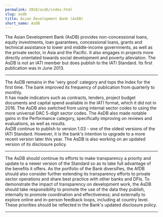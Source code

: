 ```yaml
---
permalink: 2018/asdb/index.html
slug: asdb
title: Asian Development Bank (AsDB)
short_name: AsDB
---
```


The Asian Development Bank (AsDB) provides non-concessional loans, equity investments, loan guarantees, concessional loans, grants and technical assistance to lower and middle-income governments, as well as the private sector, in Asia and the Pacific. It also engages in projects more directly orientated towards social development and poverty alleviation. The AsDB is not an IATI member but does publish to the IATI Standard. Its first publication was in June 2013. 

---

The AsDB remains in the 'very good' category and tops the Index for the first time. The bank improved its frequency of publication from quarterly to monthly.                                                                                          
It has made indicators such as contracts, tenders, project budget documents and capital spend available in the IATI format, which it did not in 2016. The AsDB also switched from using internal sector codes to using the more universal DAC 5-digit sector codes.                                                                                                                                                                                                                                                                 The AsDB also made notable gains in the Performance category, specifically improving on reviews and evaluations, as well as results.                                                                                                                     
AsDB continue to publish to version 1.03 - one of the oldest versions of the IATI Standard. However, it is the bank's intention to upgrade to a more recent version later this year.
The AsDB is also working on an updated version of its disclosure policy.

---

The AsDB should continue its efforts to make transparency a priority and update to a newer version of the Standard so as to take full advantage of the benefits it offers.
As the portfolio of the Bank diversifies, the AfDB should also consider further extending its transparency efforts to private sector operations and share best practice with other banks and DFIs. 
To demonstrate the impact of transparency on development work, the AsDB should take responsibility to promote the use of the data they publish, internally to promote coordination and effectiveness; and externally to explore online and in-person feedback loops, including at country level.
These priorities should be reflected in the Bank's updated disclosure policy.

---
